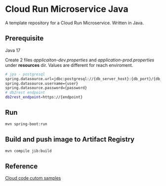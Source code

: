 # Cloud Run Microservice Java

A template repository for a Cloud Run Microservice. Written in Java.

## Prerequisite
Java 17

Create 2 files <em>applicaiton-dev.properties</em> and <em>application-prod.properties</em> under __resources__ dir. Values are different for reach enviroment.
```bash
# jpa - postgresql
spring.datasource.url=jdbc:postgresql://{db_server_host}:{db_port}/{db_name}
spring.datasource.username={user}
spring.datasource.password={password}
# db2rest endpoint
db2rest_endpoint=https://{endpoint}
```

## Run
```bash
mvn spring-boot:run
```

## Build and push image to Artifact Registry
```bash
mvn compile jib:build
```

## Reference
[Cloud code cutom samples][Link]

[Link]: https://github.com/GoogleCloudPlatform/cloud-code-custom-samples-example/